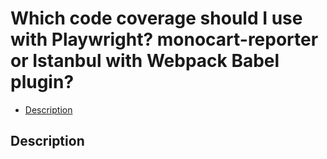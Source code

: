 # Which code coverage should I use with Playwright? monocart-reporter or Istanbul with Webpack Babel plugin?

- [Description](#description)

## Description


